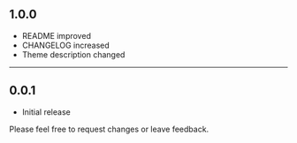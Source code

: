 ## 1.0.0

- README improved
- CHANGELOG increased
- Theme description changed

---

## 0.0.1

- Initial release

Please feel free to request changes or leave feedback.